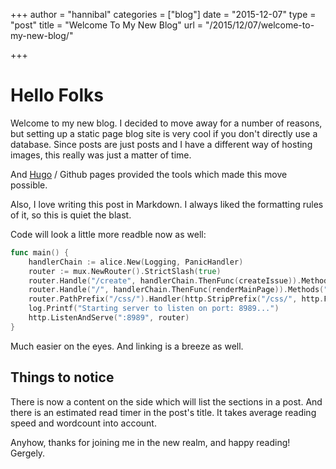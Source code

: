 +++
author = "hannibal"
categories = ["blog"]
date = "2015-12-07"
type = "post"
title = "Welcome To My New Blog"
url = "/2015/12/07/welcome-to-my-new-blog/"

+++

Hello Folks
===========

Welcome to my new blog. I decided to move away for a number of reasons, but setting up a static page blog site is very cool if you don't directly use a database. Since posts are just posts and I have a different way of hosting images, this really was just a matter of time.

And [Hugo](https://gohugo.io/) / Github pages provided the tools which made this move possible.

Also, I love writing this post in Markdown. I always liked the formatting rules of it, so this is quiet the blast. 

Code will look a little more readble now as well:

~~~go
func main() {
    handlerChain := alice.New(Logging, PanicHandler)
    router := mux.NewRouter().StrictSlash(true)
    router.Handle("/create", handlerChain.ThenFunc(createIssue)).Methods("POST")
    router.Handle("/", handlerChain.ThenFunc(renderMainPage)).Methods("GET")
    router.PathPrefix("/css/").Handler(http.StripPrefix("/css/", http.FileServer(http.Dir("./css"))))
    log.Printf("Starting server to listen on port: 8989...")
    http.ListenAndServe(":8989", router)
}
~~~

Much easier on the eyes. And linking is a breeze as well.

Things to notice
----------------

There is now a content on the side which will list the sections in a post. And there is an estimated read timer in the post's title. It takes average reading speed and wordcount into account.

Anyhow, thanks for joining me in the new realm, and happy reading!
Gergely.
